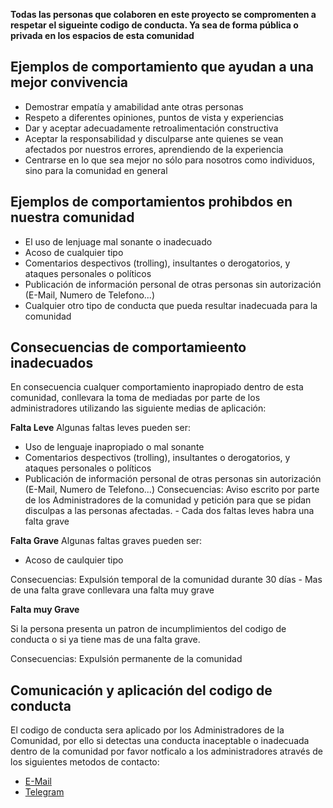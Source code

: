 **Todas las personas que colaboren en este proyecto se compromenten a respetar el sigueinte codigo de conducta. Ya sea de forma pública o privada en los espacios de esta comunidad**

## Ejemplos de comportamiento que ayudan a una mejor convivencia

- Demostrar empatía y amabilidad ante otras personas
- Respeto a diferentes opiniones, puntos de vista y experiencias
- Dar y aceptar adecuadamente retroalimentación constructiva
- Aceptar la responsabilidad y disculparse ante quienes se vean afectados por nuestros errores, aprendiendo de la experiencia
- Centrarse en lo que sea mejor no sólo para nosotros como individuos, sino para la comunidad en general


## Ejemplos de comportamientos prohibdos en nuestra comunidad

- El uso de lenjuage mal sonante o inadecuado
- Acoso de cualquier tipo
- Comentarios despectivos (trolling), insultantes o derogatorios, y ataques personales o políticos
- Publicación de información personal de otras personas sin autorización (E-Mail, Numero de Telefono...)
- Cualquier otro tipo de conducta que pueda resultar inadecuada para la comunidad

## Consecuencias de comportamieento inadecuados

En consecuencia cualquer comportamiento inapropiado dentro de esta comunidad, conllevara la toma de mediadas por parte de los administradores utilizando las siguiente medias de aplicación:

**Falta Leve**
Algunas faltas leves pueden ser:
- Uso de lenguaje inapropiado o mal sonante
- Comentarios despectivos (trolling), insultantes o derogatorios, y ataques personales o políticos
- Publicación de información personal de otras personas sin autorización (E-Mail, Numero de Telefono...)
Consecuencias:
Aviso escrito por parte de los Administradores de la comunidad y petición para que se pidan disculpas a las personas afectadas. - Cada dos faltas leves habra una falta grave

**Falta Grave**
Algunas faltas graves pueden ser:
- Acoso  de caulquier tipo

Consecuencias:
Expulsión temporal de la comunidad durante 30 días - Mas de una falta grave conllevara una falta muy grave

**Falta muy Grave**

Si la persona presenta un patron de incumplimientos del codigo de conducta o si ya tiene mas de una falta grave.

Consecuencias:
Expulsión permanente de la comunidad

## Comunicación y aplicación del codigo de conducta
El codigo de conducta sera aplicado por los Administradores de la Comunidad, por ello si detectas una conducta inaceptable o inadecuada dentro de la comunidad por favor notficalo a los administradores através de los siguientes metodos de contacto:
- [E-Mail](mailto:isaaker.hernan@protonmail.com)
- [Telegram](t.me/isaaker)

